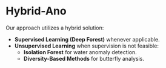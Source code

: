 # Hybrid-Ano  

Our approach utilizes a hybrid solution:  

- **Supervised Learning (Deep Forest)** whenever applicable.  
- **Unsupervised Learning** when supervision is not feasible:  
  - **Isolation Forest** for water anomaly detection.  
  - **Diversity-Based Methods** for butterfly analysis.  